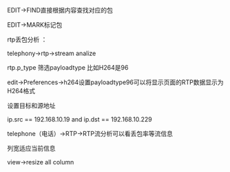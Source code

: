 EDIT->FIND直接根据内容查找对应的包

EDIT->MARK标记包



rtp丢包分析 ：

telephony->rtp->stream analize



rtp.p_type 筛选payloadtype 比如H264是96

edit->Preferences->h264设置payloadtype96可以将显示页面的RTP数据显示为H264格式



设置目标和源地址

ip.src == 192.168.10.19 and ip.dst == 192.168.10.229



telephone（电话）->RTP->RTP流分析可以看丢包率等流信息



列宽适应当前信息

view->resize all column